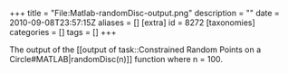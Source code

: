 +++
title = "File:Matlab-randomDisc-output.png"
description = ""
date = 2010-09-08T23:57:15Z
aliases = []
[extra]
id = 8272
[taxonomies]
categories = []
tags = []
+++

The output of the [[output of task::Constrained Random Points on a Circle#MATLAB|randomDisc(n)]] function where n = 100.
